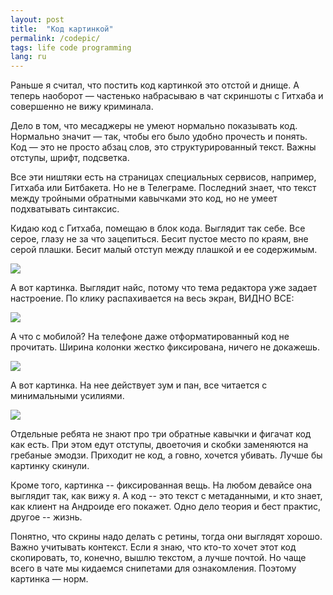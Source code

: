 ```yaml
---
layout: post
title:  "Код картинкой"
permalink: /codepic/
tags: life code programming
lang: ru
---
```


Раньше я считал, что постить код картинкой это отстой и днище. А теперь наоборот
— частенько набрасываю в чат скриншоты с Гитхаба и совершенно не вижу криминала.

Дело в том, что месаджеры не умеют нормально показывать код. Нормально значит —
так, чтобы его было удобно прочесть и понять. Код — это не просто абзац слов,
это структурированный текст. Важны отступы, шрифт, подсветка.

Все эти ништяки есть на страницах специальных сервисов, например, Гитхаба или
Битбакета. Но не в Телеграме. Последний знает, что текст между тройными
обратными кавычками это код, но не умеет подхватывать синтаксис.

Кидаю код с Гитхаба, помещаю в блок кода. Выглядит так себе. Все серое, глазу не
за что зацепиться. Бесит пустое место по краям, вне серой плашки. Бесит малый
отступ между плашкой и ее содержимым.

![](https://user-images.githubusercontent.com/1059232/51107005-a3474600-17fe-11e9-9fbf-0d1632dbc574.png)

А вот картинка. Выглядит найс, потому что тема редактора уже задает
настроение. По клику распахивается на весь экран, ВИДНО ВСЕ:

![](https://user-images.githubusercontent.com/1059232/51107013-ab9f8100-17fe-11e9-9c46-366ff55bae8b.JPG)

А что с мобилой?  На телефоне даже отформатированный код не прочитать. Ширина
колонки жестко фиксирована, ничего не докажешь.

![](https://user-images.githubusercontent.com/1059232/51107015-ab9f8100-17fe-11e9-874c-21f784d5beff.PNG)

А вот картинка. На нее действует зум и пан, все читается с минимальными
усилиями.

![](https://user-images.githubusercontent.com/1059232/51107241-3ed8b680-17ff-11e9-9789-c8b88cb20e76.PNG)

Отдельные ребята не знают про три обратные кавычки и фигачат код как есть. При
этом едут отступы, двоеточия и скобки заменяются на гребаные эмодзи. Приходит не
код, а говно, хочется убивать. Лучше бы картинку скинули.

Кроме того, картинка -- фиксированная вещь. На любом девайсе она выглядит так,
как вижу я. A код -- это текст с метаданными, и кто знает, как клиент на
Андроиде его покажет. Одно дело теория и бест практис, другое -- жизнь.

Понятно, что скрины надо делать с ретины, тогда они выглядят хорошо. Важно
учитывать контекст. Если я знаю, что кто-то хочет этот код скопировать, то,
конечно, вышлю текстом, а лучше почтой. Но чаще всего в чате мы кидаемся
снипетами для ознакомления. Поэтому картинка — норм.

